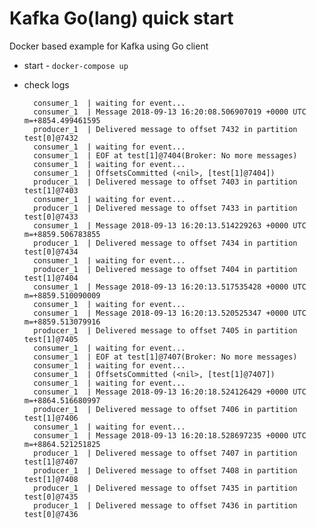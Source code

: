 # Kafka Go(lang) quick start

Docker based example for Kafka using Go client

- start - `docker-compose up`
- check logs


		consumer_1  | waiting for event...
		consumer_1  | Message 2018-09-13 16:20:08.506907019 +0000 UTC m=+8854.499461595
		producer_1  | Delivered message to offset 7432 in partition test[0]@7432
		consumer_1  | waiting for event...
		consumer_1  | EOF at test[1]@7404(Broker: No more messages)
		consumer_1  | waiting for event...
		consumer_1  | OffsetsCommitted (<nil>, [test[1]@7404])
		producer_1  | Delivered message to offset 7403 in partition test[1]@7403
		consumer_1  | waiting for event...
		producer_1  | Delivered message to offset 7433 in partition test[0]@7433
		consumer_1  | Message 2018-09-13 16:20:13.514229263 +0000 UTC m=+8859.506783855
		producer_1  | Delivered message to offset 7434 in partition test[0]@7434
		consumer_1  | waiting for event...
		producer_1  | Delivered message to offset 7404 in partition test[1]@7404
		consumer_1  | Message 2018-09-13 16:20:13.517535428 +0000 UTC m=+8859.510090009
		consumer_1  | waiting for event...
		consumer_1  | Message 2018-09-13 16:20:13.520525347 +0000 UTC m=+8859.513079916
		producer_1  | Delivered message to offset 7405 in partition test[1]@7405
		consumer_1  | waiting for event...
		consumer_1  | EOF at test[1]@7407(Broker: No more messages)
		consumer_1  | waiting for event...
		consumer_1  | OffsetsCommitted (<nil>, [test[1]@7407])
		consumer_1  | waiting for event...
		consumer_1  | Message 2018-09-13 16:20:18.524126429 +0000 UTC m=+8864.516680997
		producer_1  | Delivered message to offset 7406 in partition test[1]@7406
		consumer_1  | waiting for event...
		consumer_1  | Message 2018-09-13 16:20:18.528697235 +0000 UTC m=+8864.521251825
		producer_1  | Delivered message to offset 7407 in partition test[1]@7407
		producer_1  | Delivered message to offset 7408 in partition test[1]@7408
		producer_1  | Delivered message to offset 7435 in partition test[0]@7435
		producer_1  | Delivered message to offset 7436 in partition test[0]@7436
